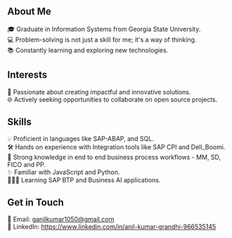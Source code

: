 ## About Me
🎓 Graduate in Information Systems from Georgia State University. <br/> 
💻 Problem-solving is not just a skill for me; it's a way of thinking. <br/>
📚 Constantly learning and exploring new technologies. <br/>
## Interests
💖 Passionate about creating impactful and innovative solutions. <br/> 
🌐 Actively seeking opportunities to collaborate on open source projects. <br/> 
## Skills
💡 Proficient in languages like SAP-ABAP, and SQL. <br/> 
🛠️ Hands on experience with Integration tools like SAP CPI and Dell_Boomi. <br/> 
🧠 Strong knowledge in end to end business process workflows - MM, SD, FICO and PP. <br/>
✨ Familiar with JavaScript and Python. <br/> 
👨🏻‍💻 Learning SAP BTP and Business AI applications. <br/> 
## Get in Touch
📧 Email: ganilkumar1050@gmail.com <br/> 
🔗 LinkedIn: https://www.linkedin.com/in/anil-kumar-grandhi-966535145 <br/> 

